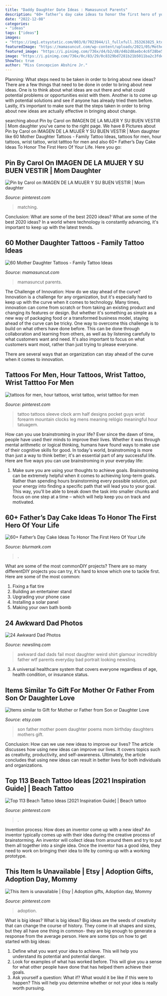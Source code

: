 ```yaml
---
title: "Daddy Daughter Date Ideas : Mamasuncut Parents"
description: "60+ father’s day cake ideas to honor the first hero of your life"
date: "2022-12-08"
categories:
- "ideas"
tags: ["ideas"]
images:
- "https://img1.etsystatic.com/003/0/7023944/il_fullxfull.353263825_ktqv.jpg"
featuredImage: "https://mamasuncut.com/wp-content/uploads/2021/05/Mother-Daughter-Tattoos12.jpg"
featured_image: "https://i.pinimg.com/736x/d4/b2/d8/d4b2d8aebc4c6f28be51e54397841db2--adoption-gifts.jpg"
image: "https://i.pinimg.com/736x/0c/83/29/0c8329bd7281b21b5011ba2c3fdedd82.jpg"
ShowToc: true
author: "Miss Concepcion Abshire Jr."
---
```



Planning: What steps need to be taken in order to bring about new ideas?
There are a few things that need to be done in order to bring about new ideas. One is to think about what ideas are out there and what could potential problems or opportunities exist with them. Another is to come up with potential solutions and see if anyone has already tried them before. Lastly, it’s important to make sure that the steps taken in order to bring about new ideas are actually effective in bringing about change.

	

		
searching about Pin by Carol on IMAGEN DE LA MUJER Y SU BUEN VESTIR | Mom daughter you've came to the right page. We have 8 Pictures about Pin by Carol on IMAGEN DE LA MUJER Y SU BUEN VESTIR | Mom daughter like 60 Mother Daughter Tattoos - Family Tattoo Ideas, tattoos for men, hour tattoos, wrist tattoo, wrist tatttoo for men and also 60+ Father’s Day Cake Ideas To Honor The First Hero Of Your Life. Here you go:
		
    
## Pin By Carol On IMAGEN DE LA MUJER Y SU BUEN VESTIR | Mom Daughter

<img loading=lazy src="https://i.pinimg.com/736x/54/52/3e/54523e1d56a8e83f1cec946f4d394dc7--mom-daughter-mother-daughters.jpg" onerror="this.onerror=null;this.src='https://tse3.mm.bing.net/th?id=OIP.4dhVF_4fUpluWX_IL_qSAQHaKD&amp;pid=15.1';" alt="Pin by Carol on IMAGEN DE LA MUJER Y SU BUEN VESTIR | Mom daughter">

_Source: pinterest.com_

>matching. 

	

Conclusion: What are some of the best 2020 ideas?
What are some of the best 2020 ideas? In a world where technology is constantly advancing, it's important to keep up with the latest trends.

    
## 60 Mother Daughter Tattoos - Family Tattoo Ideas

<img loading=lazy src="https://mamasuncut.com/wp-content/uploads/2021/05/Mother-Daughter-Tattoos12.jpg" onerror="this.onerror=null;this.src='https://tse2.mm.bing.net/th?id=OIP.8VXZYaaieQRcVmFhEufHvgHaHa&amp;pid=15.1';" alt="60 Mother Daughter Tattoos - Family Tattoo Ideas">

_Source: mamasuncut.com_

>mamasuncut parents. 

	

The Challenge of Innovation: How do we stay ahead of the curve?
Innovation is a challenge for any organization, but it's especially hard to keep up with the curve when it comes to technology. Many times, innovation can come from scratch or from taking an existing product and changing its features or design. But whether it's something as simple as a new way of packaging food or a transformed business model, staying ahead of the curve can be tricky.
One way to overcome this challenge is to build on what others have done before. This can be done through collaboration and learning from others, as well as by listening carefully to what customers want and need. It's also important to focus on what customers want most, rather than just trying to please everyone.

There are several ways that an organization can stay ahead of the curve when it comes to innovation.

    
## Tattoos For Men, Hour Tattoos, Wrist Tattoo, Wrist Tatttoo For Men

<img loading=lazy src="https://i.pinimg.com/736x/3a/33/ad/3a33ad0b0e160996343fa53e0bb6fc48.jpg" onerror="this.onerror=null;this.src='https://tse4.mm.bing.net/th?id=OIP.-Z1vDI7TUn8brusRLU1CWQHaLH&amp;pid=15.1';" alt="tattoos for men, hour tattoos, wrist tattoo, wrist tatttoo for men">

_Source: pinterest.com_

>tattoo tattoos sleeve clock arm half designs pocket guys wrist forearm mountain clocks leg mens meaning relógio meaningful hour tatuagem. 

	

How can you use brainstroming in your life?
Ever since the dawn of time, people have used their minds to improve their lives. Whether it was through mental arithmetic or logical thinking, humans have found ways to make use of their cognitive skills for good. In today's world, brainstroming is more than just a way to think better; it's an essential part of any successful life. Here are five ways you can use brainstroming in your everyday life: 
1) Make sure you are using your thoughts to achieve goals. Brainstroming can be extremely helpful when it comes to achieving long-term goals. Rather than spending hours brainstorming every possible solution, put your energy into finding a specific path that will lead you to your goal. This way, you'll be able to break down the task into smaller chunks and focus on one step at a time – which will help keep you on track and motivated.

    
## 60+ Father’s Day Cake Ideas To Honor The First Hero Of Your Life

<img loading=lazy src="https://www.blurmark.com/wp-content/uploads/2017/05/Awesome-Cake-Idea.jpg" onerror="this.onerror=null;this.src='https://tse1.mm.bing.net/th?id=OIP.XKmEqGihg-tnqt3b0wJfbQHaJ4&amp;pid=15.1';" alt="60+ Father’s Day Cake Ideas To Honor The First Hero Of Your Life">

_Source: blurmark.com_

>. 

	

What are some of the most commonDIY projects?
There are so many differentDIY projects you can try, it's hard to know which one to tackle first. Here are some of the most common: 
1. Fixing a flat tire 
2. Building an entertainer stand 
3. Upgrading your phone case 
4. Installing a solar panel 
5. Making your own bath bomb 

    
## 24 Awkward Dad Photos

<img loading=lazy src="https://www.newslinq.com/wp-content/uploads/2014/05/dad-shirt-fail.png" onerror="this.onerror=null;this.src='https://tse2.mm.bing.net/th?id=OIP.tpUCI-zaKiZtEBJ_PpUpwAAAAA&amp;pid=15.1';" alt="24 Awkward Dad Photos">

_Source: newslinq.com_

>awkward dad dads fail most daughter weird shirt glamour incredibly father wtf parents everyday bad portrait looking newslinq. 

	

3. A universal healthcare system that covers everyone regardless of age, health condition, or insurance status.

    
## Items Similar To Gift For Mother Or Father From Son Or Daughter Love

<img loading=lazy src="https://img1.etsystatic.com/003/0/7023944/il_fullxfull.353263825_ktqv.jpg" onerror="this.onerror=null;this.src='https://tse1.mm.bing.net/th?id=OIP.gUN9VZjB1_9D_TV7n6Nd3wHaF7&amp;pid=15.1';" alt="Items similar to Gift for Mother or Father from Son or Daughter Love">

_Source: etsy.com_

>son father mother poem daughter poems mom birthday daughters mothers gift. 

	

Conclusion: How can we use new ideas to improve our lives?
The article discusses how using new ideas can improve our lives. It covers topics such as creativity, productivity, and self-awareness. Ultimately, the article concludes that using new ideas can result in better lives for both individuals and organizations.

    
## Top 113 Beach Tattoo Ideas [2021 Inspiration Guide] | Beach Tattoo

<img loading=lazy src="https://i.pinimg.com/736x/0c/83/29/0c8329bd7281b21b5011ba2c3fdedd82.jpg" onerror="this.onerror=null;this.src='https://tse3.mm.bing.net/th?id=OIP.pTCyfWBVp-IHBRBsbHRXugAAAA&amp;pid=15.1';" alt="Top 113 Beach Tattoo Ideas [2021 Inspiration Guide] | Beach tattoo">

_Source: pinterest.com_

>. 

	

Invention process: How does an inventor come up with a new idea?
An inventor typically comes up with their idea during the creative process of brainstorming. An inventor will collect ideas from around them and try to put them all together into a single idea. Once the inventor has a good idea, they need to work on bringing their idea to life by coming up with a working prototype.

    
## This Item Is Unavailable | Etsy | Adoption Gifts, Adoption Day, Mommy

<img loading=lazy src="https://i.pinimg.com/736x/d4/b2/d8/d4b2d8aebc4c6f28be51e54397841db2--adoption-gifts.jpg" onerror="this.onerror=null;this.src='https://tse2.mm.bing.net/th?id=OIP.PEOy5bV4DtayEL4hQrZIuwHaHa&amp;pid=15.1';" alt="This item is unavailable | Etsy | Adoption gifts, Adoption day, Mommy">

_Source: pinterest.com_

>adoption. 

	

What is big ideas?
What is big ideas? Big ideas are the seeds of creativity that can change the course of history. They come in all shapes and sizes, but they all have one thing in common- they are big enough to generate a response from the average person. Here are some tips on how to get started with big ideas: 
1. Define what you want your idea to achieve. This will help you understand its potential and potential danger. 
2. Look for examples of what has worked before. This will give you a sense for what other people have done that has helped them achieve their goals. 
3. Ask yourself a question: What if? What would it be like if this were to happen? This will help you determine whether or not your idea is really worth pursuing. 

